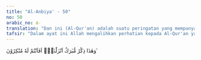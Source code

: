 ```yaml
---
title: "Al-Anbiya' - 50"
no: 50
arabic_no: ٥٠
translation: "Dan ini (Al-Qur'an) adalah suatu peringatan yang mempunyai berkah yang telah Kami turunkan. Maka apakah kamu mengingkarinya?"
tafsir: "Dalam ayat ini Allah mengalihkan perhatian kepada Al-Qur'an yang diturunkan-Nya kepada Nabi dan Rasul-Nya yang terakhir, Allah menegaskan bahwa Al-Qur'an itu merupakan peringatan dan pelajaran yang sangat bermanfaat untuk orang-orang yang bertakwa, sehingga sepatutnyalah perintah dan larangan diikuti dan dijadikan pegangan dalam meniti jalan hidup.\n\nPada akhir ayat ini Allah mencela sikap kaum yang masih mengingkari Al-Qur'an, padahal tidak ada satu alasan pun bagi mereka untuk mengingkarinya, memang Al-Qur'an hanya memberi pelajaran dan tuntunan yang bermanfaat bagi mereka yang mau mengikutinya. Lagi pula, kebaikan dan manfaat Al-Qur'an itu sudah dijelaskan kepada mereka."
---
```


وَهٰذَا ذِكْرٌ مُّبٰرَكٌ اَنْزَلْنٰهُۗ اَفَاَنْتُمْ لَهٗ مُنْكِرُوْنَ ࣖ
